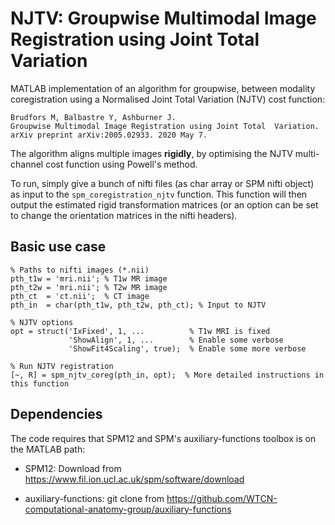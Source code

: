 # NJTV: Groupwise Multimodal Image Registration using Joint Total  Variation

MATLAB implementation of an algorithm for groupwise, between modality coregistration using a Normalised Joint Total Variation (NJTV) cost function:

```
Brudfors M, Balbastre Y, Ashburner J. 
Groupwise Multimodal Image Registration using Joint Total  Variation.
arXiv preprint arXiv:2005.02933. 2020 May 7.
```

The algorithm aligns multiple images **rigidly**, by optimising the NJTV multi-channel cost function using Powell's method.

To run, simply give a bunch of nifti files (as char array or SPM nifti object) as input to the `spm_coregistration_njtv` function. This function will then output the estimated rigid transformation matrices (or an option can be set to change the orientation matrices in the nifti headers).

## Basic use case


```
% Paths to nifti images (*.nii)
pth_t1w = 'mri.nii'; % T1w MR image
pth_t2w = 'mri.nii'; % T2w MR image
pth_ct  = 'ct.nii';  % CT image
pth_in  = char(pth_t1w, pth_t2w, pth_ct); % Input to NJTV

% NJTV options
opt = struct('IxFixed', 1, ...          % T1w MRI is fixed
             'ShowAlign', 1, ...        % Enable some verbose
             'ShowFit4Scaling', true);  % Enable some more verbose

% Run NJTV registration
[~, R] = spm_njtv_coreg(pth_in, opt);  % More detailed instructions in this function
```

## Dependencies

The code requires that SPM12 and SPM's auxiliary-functions toolbox is on the MATLAB path:

* SPM12: Download from https://www.fil.ion.ucl.ac.uk/spm/software/download

* auxiliary-functions: git clone from https://github.com/WTCN-computational-anatomy-group/auxiliary-functions
